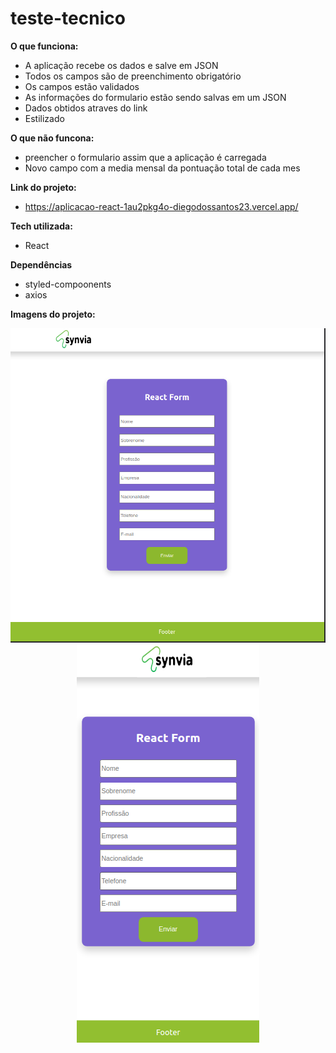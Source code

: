 # teste-tecnico

**O que funciona:**
- A aplicação recebe os dados e salve em JSON
- Todos os campos são de preenchimento obrigatório
- Os campos estão validados
- As informações do formulario estão sendo salvas em um JSON
- Dados obtidos atraves do link
- Estilizado

**O que não funcona:**
- preencher o formulario assim que a aplicação é carregada
- Novo campo com a media mensal da pontuação total de cada mes

**Link do projeto:**
- https://aplicacao-react-1au2pkg4o-diegodossantos23.vercel.app/

**Tech utilizada:**
- React

**Dependências**
- styled-compoonents
- axios

**Imagens do projeto:**

<div align="center">
  
   ![BACKGROUND](https://github.com/Diegodossantos23/teste-tecnico/blob/main/assets/react-form.png?raw=true)
  ![BACKGROUND](https://github.com/Diegodossantos23/teste-tecnico/blob/main/assets/react-form-mobile-screen.png?raw=true)  
  
</div>
